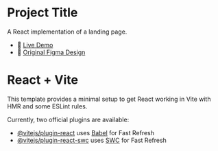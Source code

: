 # Project Title
A React implementation of a landing page.

- 🔗 [Live Demo](ecomercedesign.netlify.app)
- 🎨 [Original Figma Design](https://www.figma.com/design/cxB4coXKwrbu65ey1OUbGc/Ecomerce-Website--Community-?node-id=0-1&p=f&t=FFzo8RYMEhKYNHnx-0)


# React + Vite

This template provides a minimal setup to get React working in Vite with HMR and some ESLint rules.

Currently, two official plugins are available:

- [@vitejs/plugin-react](https://github.com/vitejs/vite-plugin-react/blob/main/packages/plugin-react/README.md) uses [Babel](https://babeljs.io/) for Fast Refresh
- [@vitejs/plugin-react-swc](https://github.com/vitejs/vite-plugin-react-swc) uses [SWC](https://swc.rs/) for Fast Refresh
